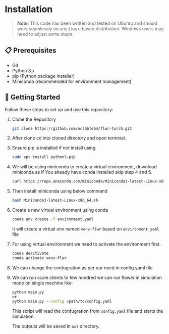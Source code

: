 # Installation

> **Note**: This code has been written and tested on Ubuntu and should work seamlessly on any Linux-based distribution. Windows users may need to adjust some steps.

## 📋 Prerequisites

- Git
- Python 3.x
- pip (Python package installer)
- Miniconda (recommended for environment management)

## 🚀 Getting Started

Follow these steps to set up and use this repository:

1. Clone the Repository

    ```bash
    git clone https://github.com/nclabteam/flwr-torch.git
    ```
2. After clone cd into cloned directory and open terminal.

3. Ensure pip is installed if not install using
    ```bash
    sudo apt install python3-pip
    ```

4. We will be using miniconda to create a virtual environment, download miniconda as
If You already have conda installed skip step 4 and 5.

    ```bash
    curl https://repo.anaconda.com/miniconda/Miniconda3-latest-Linux-x86_64.sh -o Miniconda3-latest-Linux-x86_64.sh
    ```
5. Then install miniconda using below command
    ```bash
    bash Miniconda3-latest-Linux-x86_64.sh
    ```
6. Create a new virtual environment using conda
    ```bash
    conda env create -f environment.yaml
    ```
    It will create a virtual env named `venv-flwr` based on `environment.yaml` file

7. For using virtual environment we need to activate the environment first.
    ```bash
    conda deactivate
    conda activate venv-flwr
    ```
8. We can change the confugration as per our need in config.yaml file

9. We can run scale clients to few hundred we can run flower in simulation mode on single machine like:
    ```bash
    python main.py
    or
    python main.py --config /path/to/config.yaml
    ```
    This script will read the confugration from `config.yaml` file and starts the simulation.

    The outputs will be saved in `out` directory.


